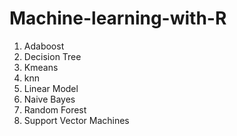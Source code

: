 # Machine-learning-with-R

1. Adaboost
2. Decision Tree
3. Kmeans
4. knn
5. Linear Model
6. Naive Bayes
7. Random Forest
8. Support Vector Machines